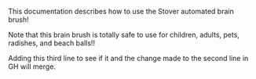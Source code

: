 
This documentation describes how to use the Stover automated brain brush!

Note that this brain brush is totally safe to use for children, adults, pets, radishes, and beach balls!!

Adding this third line to see if it and the change made to the second line in GH will merge.
